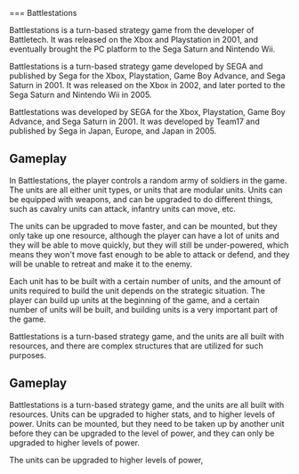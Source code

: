 
===
Battlestations

Battlestations is a turn-based strategy game from the developer of Battletech. It was released on the Xbox and Playstation in 2001, and eventually brought the PC platform to the Sega Saturn and Nintendo Wii.

Battlestations is a turn-based strategy game developed by SEGA and published by Sega for the Xbox, Playstation, Game Boy Advance, and Sega Saturn in 2001. It was released on the Xbox in 2002, and later ported to the Sega Saturn and Nintendo Wii in 2005.

Battlestations was developed by SEGA for the Xbox, Playstation, Game Boy Advance, and Sega Saturn in 2001. It was developed by Team17 and published by Sega in Japan, Europe, and Japan in 2005.

## Gameplay

In Battlestations, the player controls a random army of soldiers in the game. The units are all either unit types, or units that are modular units. Units can be equipped with weapons, and can be upgraded to do different things, such as cavalry units can attack, infantry units can move, etc.

The units can be upgraded to move faster, and can be mounted, but they only take up one resource, although the player can have a lot of units and they will be able to move quickly, but they will still be under-powered, which means they won't move fast enough to be able to attack or defend, and they will be unable to retreat and make it to the enemy.

Each unit has to be built with a certain number of units, and the amount of units required to build the unit depends on the strategic situation. The player can build up units at the beginning of the game, and a certain number of units will be built, and building units is a very important part of the game.

Battlestations is a turn-based strategy game, and the units are all built with resources, and there are complex structures that are utilized for such purposes.

## Gameplay

Battlestations is a turn-based strategy game, and the units are all built with resources. Units can be upgraded to higher stats, and to higher levels of power. Units can be mounted, but they need to be taken up by another unit before they can be upgraded to the level of power, and they can only be upgraded to higher levels of power.

The units can be upgraded to higher levels of power,
